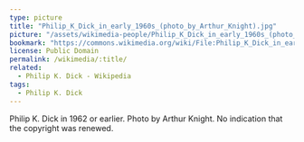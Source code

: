 ```yaml
---
type: picture
title: "Philip_K_Dick_in_early_1960s_(photo_by_Arthur_Knight).jpg"
picture: "/assets/wikimedia-people/Philip_K_Dick_in_early_1960s_(photo_by_Arthur_Knight).jpg"
bookmark: "https://commons.wikimedia.org/wiki/File:Philip_K_Dick_in_early_1960s_(photo_by_Arthur_Knight).jpg"
license: Public Domain
permalink: /wikimedia/:title/
related:
  - Philip K. Dick - Wikipedia
tags:
  - Philip K. Dick
---
```

Philip K. Dick in 1962 or earlier. Photo by Arthur Knight. No indication that the copyright was renewed.